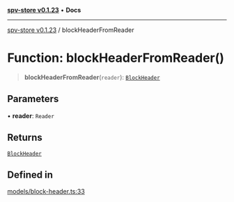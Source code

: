 [**spv-store v0.1.23**](../README.md) • **Docs**

***

[spv-store v0.1.23](../globals.md) / blockHeaderFromReader

# Function: blockHeaderFromReader()

> **blockHeaderFromReader**(`reader`): [`BlockHeader`](../interfaces/BlockHeader.md)

## Parameters

• **reader**: `Reader`

## Returns

[`BlockHeader`](../interfaces/BlockHeader.md)

## Defined in

[models/block-header.ts:33](https://github.com/bitcoin-sv/spv-store/blob/63abe80bc44b9b9c7e00ccf1d6227aea5ee85646/src/models/block-header.ts#L33)
